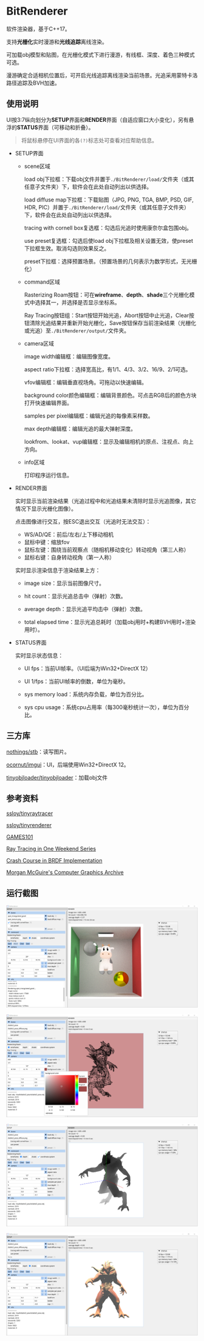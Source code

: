 # BitRenderer

软件渲染器，基于C++17。

支持**光栅化**实时漫游和**光线追踪**离线渲染。

可加载obj模型和贴图，在光栅化模式下进行漫游，有线框、深度、着色三种模式可选。

漫游确定合适相机位置后，可开启光线追踪离线渲染当前场景。光追采用蒙特卡洛路径追踪及BVH加速。

## 使用说明

UI按3:7纵向划分为**SETUP**界面和**RENDER**界面（自适应窗口大小变化），另有悬浮的**STATUS**界面（可移动和折叠）。

> 将鼠标悬停在UI界面的各`(?)`标志处可查看对应帮助信息。

- SETUP界面

   - scene区域

     load obj下拉框：下载obj文件并置于`./BitRenderer/load/`文件夹（或其任意子文件夹）下，软件会在此处自动列出以供选择。

     load diffuse map下拉框：下载贴图（JPG, PNG, TGA, BMP, PSD, GIF, HDR, PIC）并置于`./BitRenderer/load/`文件夹（或其任意子文件夹）下，软件会在此处自动列出以供选择。

     tracing with cornell box复选框：勾选后光追时使用康奈尔盒包围obj。

     use preset复选框：勾选后使load obj下拉框及相关设置无效，使preset下拉框生效。取消勾选则效果反之。

     preset下拉框：选择预置场景。（预置场景的几何表示为数学形式，无光栅化）

   - command区域

     Rasterizing Roam按钮：可在**wireframe**、**depth**、**shade**三个光栅化模式中选择其一，并选择是否显示坐标系。

     Ray Tracing按钮组：Start按钮开始光追，Abort按钮中止光追，Clear按钮清除光追结果并重新开始光栅化，Save按钮保存当前渲染结果（光栅化或光追）至`./BitRenderer/output/`文件夹。

   - camera区域

     image width编辑框：编辑图像宽度。

     aspect ratio下拉框：选择宽高比，有1/1、4/3、3/2、16/9、2/1可选。

     vfov编辑框：编辑垂直视场角。可拖动以快速编辑。

     background color颜色编辑框：编辑背景颜色。可点击RGB后的颜色方块打开快速编辑界面。

     samples per pixel编辑框：编辑光追的每像素采样数。

     max depth编辑框：编辑光追的最大弹射深度。

     lookfrom、lookat、vup编辑框：显示及编辑相机的原点、注视点、向上方向。

   - info区域

     打印程序运行信息。

- RENDER界面

   实时显示当前渲染结果（光追过程中和光追结果未清除时显示光追图像，其它情况下显示光栅化图像）。

   点击图像进行交互，按ESC退出交互（光追时无法交互）：

   - WS/AD/QE：前后/左右/上下移动相机
   - 鼠标中键：缩放fov
   -  鼠标左键：围绕当前观察点（随相机移动变化）转动视角（第三人称）  
   -  鼠标右键：自身转动视角（第一人称）

   实时显示渲染信息于渲染结果上方：

   - image size：显示当前图像尺寸。

   - hit count：显示光追总击中（弹射）次数。

   - average depth：显示光追平均击中（弹射）次数。

   - total elapsed time：显示光追总耗时（加载obj用时+构建BVH用时+渲染用时）。

- STATUS界面

   实时显示状态信息：

   - UI fps：当前UI帧率。（UI后端为Win32+DirectX 12）

   - UI 1/fps：当前UI帧率的倒数，单位为毫秒。

   - sys memory load：系统内存负载，单位为百分比。

   - sys cpu usage：系统cpu占用率（每300毫秒统计一次），单位为百分比。

## 三方库

[nothings/stb](https://github.com/nothings/stb)：读写图片。

[ocornut/imgui](https://github.com/ocornut/imgui)：UI，后端使用Win32+DirectX 12。

[tinyobjloader/tinyobjloader](https://github.com/tinyobjloader/tinyobjloader)：加载obj文件

## 参考资料

[ssloy/tinyraytracer](https://github.com/ssloy/tinyraytracer)

[ssloy/tinyrenderer](https://github.com/ssloy/tinyrenderer)

[GAMES101](https://sites.cs.ucsb.edu/~lingqi/teaching/games101.html)

[Ray Tracing in One Weekend Series](https://raytracing.github.io/)

[Crash Course in BRDF Implementation](https://boksajak.github.io/blog/BRDF)

[Morgan McGuire's Computer Graphics Archive](https://casual-effects.com/data/)

## 运行截图

![光追结果](./screenshot/20240304-1.jpg)

![线框模式](./screenshot/20240304-2.jpg)

![深度模式](./screenshot/20240304-3.jpg)

![着色模式](./screenshot/20240304-4.jpg)
